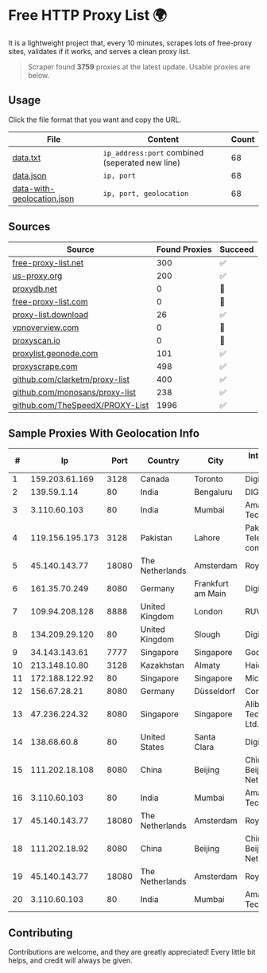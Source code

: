 
# Free HTTP Proxy List 🌍

It is a lightweight project that, every 10 minutes, scrapes lots of free-proxy sites, validates if it works, and serves a clean proxy list.


> Scraper found **3759** proxies at the latest update. Usable proxies are below.

## Usage

Click the file format that you want and copy the URL.


|File|Content|Count|
|----|-------|-----|
|[data.txt](https://raw.githubusercontent.com/themiralay/Proxy-List-World/master/data.txt)|`ip_address:port` combined (seperated new line)|68|
|[data.json](https://raw.githubusercontent.com/themiralay/Proxy-List-World/master/data.json)|`ip, port`|68|
|[data-with-geolocation.json](https://raw.githubusercontent.com/themiralay/Proxy-List-World/master/data-with-geolocation.json)|`ip, port, geolocation`|68|

## Sources

|Source|Found Proxies|Succeed|
|------|-------------|-------|
|[free-proxy-list.net](https://free-proxy-list.net)|300|✅|
|[us-proxy.org](https://www.us-proxy.org)|200|✅|
|[proxydb.net](http://proxydb.net)|0|🚫|
|[free-proxy-list.com](https://free-proxy-list.com/?page=&port=&type%5B%5D=http&type%5B%5D=https&up_time=0&search=Search)|0|🚫|
|[proxy-list.download](https://www.proxy-list.download/HTTP)|26|✅|
|[vpnoverview.com](https://vpnoverview.com/privacy/anonymous-browsing/free-proxy-servers)|0|🚫|
|[proxyscan.io](https://www.proxyscan.io)|0|🚫|
|[proxylist.geonode.com](https://proxylist.geonode.com/api/proxy-list?limit=300&page=1&sort_by=lastChecked&sort_type=desc&protocols=http,https)|101|✅|
|[proxyscrape.com](https://api.proxyscrape.com/v2/?request=displayproxies&protocol=http&timeout=10000&country=all&ssl=all&anonymity=all)|498|✅|
|[github.com/clarketm/proxy-list](https://raw.githubusercontent.com/clarketm/proxy-list/master/proxy-list-raw.txt)|400|✅|
|[github.com/monosans/proxy-list](https://raw.githubusercontent.com/monosans/proxy-list/main/proxies/http.txt)|238|✅|
|[github.com/TheSpeedX/PROXY-List](https://raw.githubusercontent.com/TheSpeedX/PROXY-List/master/http.txt)|1996|✅|


## Sample Proxies With Geolocation Info

|#|Ip|Port|Country|City|Internet Service Provider|
|-|--|----|-------|----|-------------------------|
|1|159.203.61.169|3128|Canada|Toronto|DigitalOcean, LLC|
|2|139.59.1.14|80|India|Bengaluru|DIGITALOCEAN|
|3|3.110.60.103|80|India|Mumbai|Amazon Technologies Inc.|
|4|119.156.195.173|3128|Pakistan|Lahore|Pakistan Telecommuication company limited|
|5|45.140.143.77|18080|The Netherlands|Amsterdam|RoyaleHosting BV|
|6|161.35.70.249|8080|Germany|Frankfurt am Main|DigitalOcean, LLC|
|7|109.94.208.128|8888|United Kingdom|London|RUVDS|
|8|134.209.29.120|80|United Kingdom|Slough|DigitalOcean, LLC|
|9|34.143.143.61|7777|Singapore|Singapore|Google LLC|
|10|213.148.10.80|3128|Kazakhstan|Almaty|Haicom Limited|
|11|172.188.122.92|80|Singapore|Singapore|Microsoft|
|12|156.67.28.21|8080|Germany|Düsseldorf|Contabo GmbH|
|13|47.236.224.32|8080|Singapore|Singapore|Alibaba (US) Technology Co., Ltd.|
|14|138.68.60.8|80|United States|Santa Clara|DigitalOcean, LLC|
|15|111.202.18.108|8080|China|Beijing|China Unicom Beijing Province Network|
|16|3.110.60.103|80|India|Mumbai|Amazon Technologies Inc.|
|17|45.140.143.77|18080|The Netherlands|Amsterdam|RoyaleHosting BV|
|18|111.202.18.92|8080|China|Beijing|China Unicom Beijing Province Network|
|19|45.140.143.77|18080|The Netherlands|Amsterdam|RoyaleHosting BV|
|20|3.110.60.103|80|India|Mumbai|Amazon Technologies Inc.|



## Contributing

Contributions are welcome, and they are greatly appreciated! Every
little bit helps, and credit will always be given.

